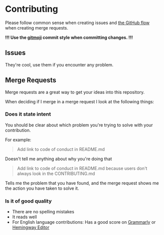 # Contributing

Please follow common sense when creating issues and [the GitHub flow](https://guides.github.com/introduction/flow/) when creating merge requests.

**!!! Use the [gitmoji](https://gitmoji.dev/) commit style when committing changes. !!!**

## Issues

They're cool, use them if you encounter any problem.

## Merge Requests

Merge requests are a great way to get your ideas into this repository.

When deciding if I merge in a merge request I look at the following things:

### Does it state intent

You should be clear about which problem you're trying to solve with your
contribution.

For example:

> Add link to code of conduct in README.md

Doesn't tell me anything about why you're doing that

> Add link to code of conduct in README.md because users don't always look in the CONTRIBUTING.md

Tells me the problem that you have found, and the merge request shows me the action you have taken to solve it.

### Is it of good quality

- There are no spelling mistakes
- It reads well
- For English language contributions: Has a good score on [Grammarly](grammarly.com) or [Hemingway Editor](http://www.hemingwayapp.com/)